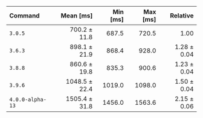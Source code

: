 | Command | Mean [ms] | Min [ms] | Max [ms] | Relative |
|:---|---:|---:|---:|---:|
| `3.0.5` | 700.2 ± 11.8 | 687.5 | 720.5 | 1.00 |
| `3.6.3` | 898.1 ± 21.9 | 868.4 | 928.0 | 1.28 ± 0.04 |
| `3.8.8` | 860.6 ± 19.8 | 835.3 | 900.6 | 1.23 ± 0.04 |
| `3.9.6` | 1048.5 ± 22.4 | 1019.0 | 1098.0 | 1.50 ± 0.04 |
| `4.0.0-alpha-13` | 1505.4 ± 31.8 | 1456.0 | 1563.6 | 2.15 ± 0.06 |
